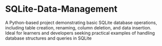 # SQLite-Data-Management
 A Python-based project demonstrating basic SQLite database operations, including table creation, renaming, column deletion, and data insertion. Ideal for learners and developers seeking practical examples of handling database structures and queries in SQLite
